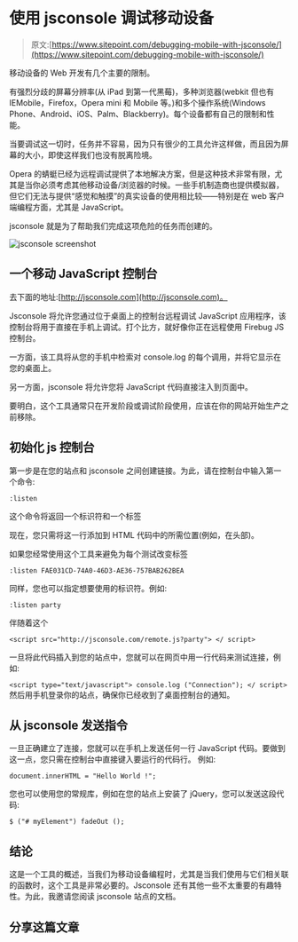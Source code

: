 # 使用 jsconsole 调试移动设备

> 原文:[https://www.sitepoint.com/debugging-mobile-with-jsconsole/](https://www.sitepoint.com/debugging-mobile-with-jsconsole/)

移动设备的 Web 开发有几个主要的限制。

有强烈分歧的屏幕分辨率(从 iPad 到第一代黑莓)，多种浏览器(webkit 但也有 IEMobile，Firefox，Opera mini 和 Mobile 等。)和多个操作系统(Windows Phone、Android、iOS、Palm、Blackberry)。每个设备都有自己的限制和性能。

当要调试这一切时，任务并不容易，因为只有很少的工具允许这样做，而且因为屏幕的大小，即使这样我们也没有脱离险境。

Opera 的蜻蜓已经为远程调试提供了本地解决方案，但是这种技术非常有限，尤其是当你必须考虑其他移动设备/浏览器的时候。一些手机制造商也提供模拟器，但它们无法与提供“感觉和触摸”的真实设备的使用相比较——特别是在 web 客户端编程方面，尤其是 JavaScript。

jsconsole 就是为了帮助我们完成这项危险的任务而创建的。

![jsconsole screenshot](../Images/ecf4b1ae27a8ec61fda19018f234cd1b.png)

## 一个移动 JavaScript 控制台

去下面的地址:[http://jsconsole.com](http://jsconsole.com)。

Jsconsole 将允许您通过位于桌面上的控制台远程调试 JavaScript 应用程序，该控制台将用于直接在手机上调试。打个比方，就好像你正在远程使用 Firebug JS 控制台。

一方面，该工具将从您的手机中检索对 console.log 的每个调用，并将它显示在您的桌面上。

另一方面，jsconsole 将允许您将 JavaScript 代码直接注入到页面中。

要明白，这个工具通常只在开发阶段或调试阶段使用，应该在你的网站开始生产之前移除。

## 初始化 js 控制台

第一步是在您的站点和 jsconsole 之间创建链接。为此，请在控制台中输入第一个命令:

`:listen`

这个命令将返回一个标识符和一个标签

现在，您只需将这一行添加到 HTML 代码中的所需位置(例如，在头部)。

如果您经常使用这个工具来避免为每个测试改变标签

`:listen FAE031CD-74A0-46D3-AE36-757BAB262BEA`

同样，您也可以指定想要使用的标识符。例如:

`:listen party`

伴随着这个

`<script src="http://jsconsole.com/remote.js?party"> </ script>`

一旦将此代码插入到您的站点中，您就可以在网页中用一行代码来测试连接，例如:

`<script type="text/javascript">
console.log ("Connection");
</ script>` 
然后用手机登录你的站点，确保你已经收到了桌面控制台的通知。

## 从 jsconsole 发送指令

一旦正确建立了连接，您就可以在手机上发送任何一行 JavaScript 代码。要做到这一点，您只需在控制台中直接键入要运行的代码行。
例如:

`document.innerHTML = "Hello World !";`

您也可以使用您的常规库，例如在您的站点上安装了 jQuery，您可以发送这段代码:

`$ ("# myElement") fadeOut ();`

## 结论

这是一个工具的概述，当我们为移动设备编程时，尤其是当我们使用与它们相关联的函数时，这个工具是非常必要的。Jsconsole 还有其他一些不太重要的有趣特性。为此，我邀请您阅读 jsconsole 站点的文档。

## 分享这篇文章
